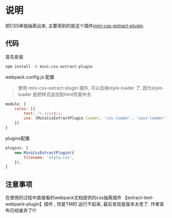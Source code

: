# 说明

把CSS单独抽离出来, 主要用到的是这个插件[mini-css-extract-plugin](https://www.webpackjs.com/plugins/extract-text-webpack-plugin/).  

## 代码  

首先安装

``` bash
npm install -D mini-css-extract-plugin
```

webpack.config.js 配置

> 使用 mini-css-extract-plugin 插件, 可以去掉style-loader 了, 因为style-loader 是把样式追加到html页面中去

``` js
module: {
    rules: [{
        test: /\.scss$/i,
        use: [MiniCssExtractPlugin.loader, 'css-loader', 'sass-loader'],
    }]
}
```

plugins配置

``` js
plugins: [
    new MiniCssExtractPlugin({
        filename: 'style.css',
    }),
]
```

## 注意事项

在使用的过程中直接看的webpack文档提供的css抽离插件 【extract-text-webpack-plugin】插件  , 但是TM的 运行不起来, 最后发现是版本太老了.  作者宣布已经废弃了!!!
